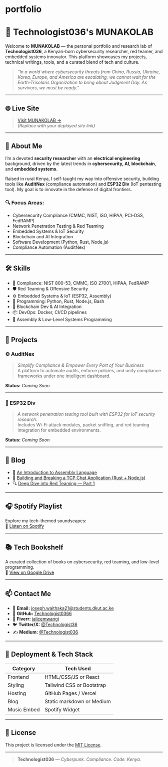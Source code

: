 # portfolio
# 🔐 Technologist036's MUNAKOLAB

Welcome to **MUNAKOLAB** — the personal portfolio and research lab of **Technologist036**, a Kenyan-born cybersecurity researcher, red teamer, and embedded systems innovator. This platform showcases my projects, technical writings, tools, and a curated blend of tech and culture.

> *"In a world where cybersecurity threats from China, Russia, Ukraine, Korea, Europe, and America are escalating, we cannot wait for the Earth-Trisolaris Organization to bring about Judgment Day. As survivors, we must be ready."*

---

## 🌐 Live Site

> [Visit MUNAKOLAB →](https://yourdomain.com)  
*(Replace with your deployed site link)*

---

## 🧠 About Me

I’m a devoted **security researcher** with an **electrical engineering** background, driven by the latest trends in **cybersecurity, AI, blockchain**, and **embedded systems**.

Raised in rural Kenya, I self-taught my way into offensive security, building tools like **AuditNex** (compliance automation) and **ESP32 Div** (IoT pentesting tool). My goal is to innovate in the defense of digital frontiers.

### 🔍 Focus Areas:
- Cybersecurity Compliance (CMMC, NIST, ISO, HIPAA, PCI-DSS, FedRAMP)
- Network Penetration Testing & Red Teaming
- Embedded Systems & IoT Security
- Blockchain and AI Integration
- Software Development (Python, Rust, Node.js)
- Compliance Automation (AuditNex)

---

## 🛠️ Skills

- 📜 Compliance: NIST 800-53, CMMC, ISO 27001, HIPAA, FedRAMP
- 🛡️ Red Teaming & Offensive Security
- ⚙️ Embedded Systems & IoT (ESP32, Assembly)
- 🧪 Programming: Python, Rust, Node.js, Bash
- 🧱 Blockchain Dev & AI Integration
- 📦 DevOps: Docker, CI/CD pipelines
- 🧬 Assembly & Low-Level Systems Programming

---

## 🧪 Projects

### ⚙️ AuditNex  
> *Simplify Compliance & Empower Every Part of Your Business*  
A platform to automate audits, enforce policies, and unify compliance frameworks under one intelligent dashboard.

**Status:** _Coming Soon_

---

### 📡 ESP32 Div  
> *A network penetration testing tool built with ESP32 for IoT security research.*  
Includes Wi-Fi attack modules, packet sniffing, and red teaming integration for embedded environments.

**Status:** _Coming Soon_

---

## 📝 Blog

- 📄 [An Introduction to Assembly Language](#)  
- 💬 [Building and Breaking a TCP Chat Application (Rust + Node.js)](#)  
- 🔍 [Deep Dive into Red Teaming — Part 1](#)

---

## 🎧 Spotify Playlist

Explore my tech-themed soundscapes:  
🎵 [Listen on Spotify](https://spotify.com)

---

## 📚 Tech Bookshelf

A curated collection of books on cybersecurity, red teaming, and low-level programming.  
📘 [View on Google Drive](https://drive.google.com)

---

## 📫 Contact Me

- 📧 **Email:** joseph.waithaka21@students.dkut.ac.ke  
- 🐙 **GitHub:** [Technologist0366](https://github.com/Technologist0366)  
- 💼 **Fiverr:** [jalicemwangi](https://fiverr.com/jalicemwangi)  
- 🐦 **Twitter/X:** [@Technologist36](https://x.com/Technologist36)  
- ✍️ **Medium:** [@Technologist036](https://medium.com/@Technologist036)

---

## 🚀 Deployment & Tech Stack

| Category     | Tech Used                  |
|--------------|-----------------------------|
| Frontend     | HTML/CSS/JS or React        |
| Styling      | Tailwind CSS or Bootstrap   |
| Hosting      | GitHub Pages / Vercel       |
| Blog         | Static markdown or Medium   |
| Music Embed  | Spotify Widget              |

---

## 📜 License

This project is licensed under the [MIT License](LICENSE).

---

> **Technologist036** — *Cyberpunk. Compliance. Code. Kenya.*
